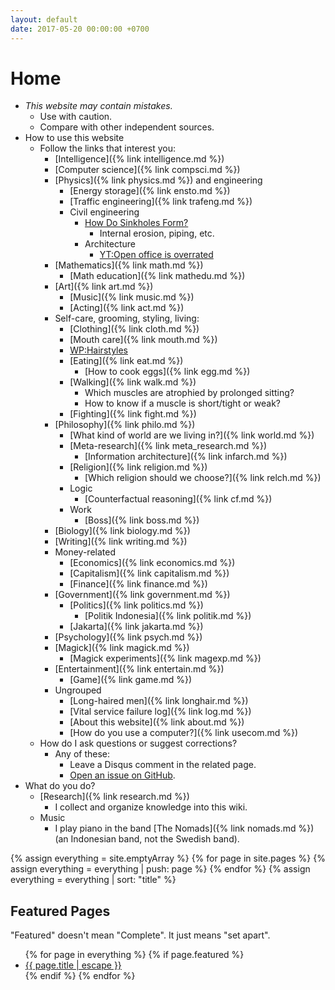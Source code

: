 ```yaml
---
layout: default
date: 2017-05-20 00:00:00 +0700
---
```


# Home

- *This website may contain mistakes.*
    - Use with caution.
    - Compare with other independent sources.
- How to use this website
    - Follow the links that interest you:
        - [Intelligence]({% link intelligence.md %})
        - [Computer science]({% link compsci.md %})
        - [Physics]({% link physics.md %}) and engineering
            - [Energy storage]({% link ensto.md %})
            - [Traffic engineering]({% link trafeng.md %})
            - Civil engineering
                - [How Do Sinkholes Form?](https://www.youtube.com/watch?v=e-DVIQPqS8E)
                    - Internal erosion, piping, etc.
                - Architecture
                    - [YT:Open office is overrated](https://www.youtube.com/watch?v=-p6WWRarjNs)
        - [Mathematics]({% link math.md %})
            - [Math education]({% link mathedu.md %})
        - [Art]({% link art.md %})
            - [Music]({% link music.md %})
            - [Acting]({% link act.md %})
        - Self-care, grooming, styling, living:
            - [Clothing]({% link cloth.md %})
            - [Mouth care]({% link mouth.md %})
            - [WP:Hairstyles](https://en.wikipedia.org/wiki/List_of_hairstyles)
            - [Eating]({% link eat.md %})
                - [How to cook eggs]({% link egg.md %})
            - [Walking]({% link walk.md %})
                - Which muscles are atrophied by prolonged sitting?
                - How to know if a muscle is short/tight or weak?
            - [Fighting]({% link fight.md %})
        - [Philosophy]({% link philo.md %})
            - [What kind of world are we living in?]({% link world.md %})
            - [Meta-research]({% link meta_research.md %})
                - [Information architecture]({% link infarch.md %})
            - [Religion]({% link religion.md %})
                - [Which religion should we choose?]({% link relch.md %})
            - Logic
                - [Counterfactual reasoning]({% link cf.md %})
            - Work
                - [Boss]({% link boss.md %})
        - [Biology]({% link biology.md %})
        - [Writing]({% link writing.md %})
        - Money-related
            - [Economics]({% link economics.md %})
            - [Capitalism]({% link capitalism.md %})
            - [Finance]({% link finance.md %})
        - [Government]({% link government.md %})
            - [Politics]({% link politics.md %})
                - [Politik Indonesia]({% link politik.md %})
            - [Jakarta]({% link jakarta.md %})
        - [Psychology]({% link psych.md %})
        - [Magick]({% link magick.md %})
            - [Magick experiments]({% link magexp.md %})
        - [Entertainment]({% link entertain.md %})
            - [Game]({% link game.md %})
        - Ungrouped
            - [Long-haired men]({% link longhair.md %})
            - [Vital service failure log]({% link log.md %})
            - [About this website]({% link about.md %})
            - [How do you use a computer?]({% link usecom.md %})
    - How do I ask questions or suggest corrections?
        - Any of these:
            - Leave a Disqus comment in the related page.
            - [Open an issue on GitHub](https://github.com/edom/edom.github.io/issues).
- What do you do?
    - [Research]({% link research.md %})
        - I collect and organize knowledge into this wiki.
    - Music
        - I play piano in the band [The Nomads]({% link nomads.md %}) (an Indonesian band, not the Swedish band).

{% assign everything = site.emptyArray %}
{% for page in site.pages %}
{% assign everything = everything | push: page %}
{% endfor %}
{% assign everything = everything | sort: "title" %}

## Featured Pages

"Featured" doesn't mean "Complete".
It just means "set apart".

<ul>
{% for page in everything %}
{% if page.featured %}
<li><a href="{{ page.url }}">{{ page.title | escape }}</a></li>
{% endif %}
{% endfor %}
</ul>
